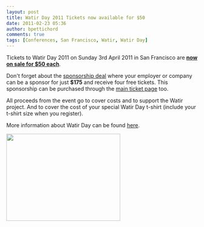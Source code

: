 ```yaml
---
layout: post
title: Watir Day 2011 Tickets now available for $50
date: 2011-02-23 05:36
author: bpettichord
comments: true
tags: [Conferences, San Francisco, Watir, Watir Day]
---
```

Tickets to Watir Day 2011 on Sunday 3rd April 2011 in San Francisco are <a href="http://watirday.eventbrite.com/"><strong>now on sale for $50 each</strong></a>.
<!--more-->

Don't forget about the <a href="http://watir.com/watir-day/sponsorship/">sponsorship deal</a> where your employer or company can be a sponsor for just <strong>$175</strong> and receive four free tickets. This sponsorship can be purchased through the <a href="http://watirday.eventbrite.com/">main ticket page</a> too.

All proceeds from the event go to cover costs and to support the Watir project. And to cover the cost of your special Watir Day t-shirt (include your t-shirt size when you register).

More information about Watir Day can be found <a href="http://watir.com/watir-day/">here</a>.

<a href="http://watirday.eventbrite.com/"><img class="alignnone size-medium wp-image-631" title="WatirDayTickets" src="http://watir001.files.wordpress.com/2011/02/watirdaytickets.png?w=300" alt="" width="300" height="229" /></a>
